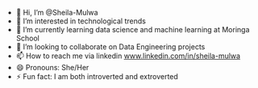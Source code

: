 - 👋 Hi, I’m @Sheila-Mulwa
- 👀 I’m interested in technological trends
- 🌱 I’m currently learning data science and machine learning at Moringa School
- 💞️ I’m looking to collaborate on Data Engineering projects
- 📫 How to reach me via linkedin www.linkedin.com/in/sheila-mulwa
- 😄 Pronouns: She/Her
- ⚡ Fun fact: I am both introverted and extroverted

<!---
Sheila-Mulwa/Sheila-Mulwa is a ✨ special ✨ repository because its `README.md` (this file) appears on your GitHub profile.
You can click the Preview link to take a look at your changes.
--->
